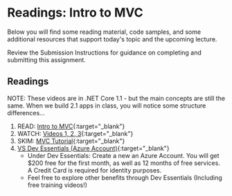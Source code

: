 # Readings: Intro to MVC

Below you will find some reading material, code samples, and some additional resources that support today's topic and the upcoming lecture.

Review the Submission Instructions for guidance on completing and submitting this assignment.
## Readings

NOTE: These videos are in .NET Core 1.1 - but the main concepts are still the same. 
When we build 2.1 apps in class, you will notice some structure differences...
1. READ: [Intro to MVC](https://docs.microsoft.com/en-us/aspnet/core/mvc/overview?view=aspnetcore-2.2){:target="_blank"} 
1. WATCH: [Videos 1, 2, 3](https://mva.microsoft.com/en-US/training-courses/introduction-to-aspnet-core-with-visual-studio-2017-16841?l=LU6ABeE6C_8206218965){:target="_blank"} 
1. SKIM: [MVC Tutorial](https://docs.microsoft.com/en-us/aspnet/core/tutorials/first-mvc-app/){:target="_blank"} 
1. [VS Dev Essentials (Azure Account)](https://visualstudio.microsoft.com/dev-essentials/){:target="_blank"}
	- Under Dev Essentials: Create a new an Azure Account. You will get $200 free for the first month, as well as 12 months of free services. A Credit Card is required for identity purposes. 
	- Feel free to explore other benefits through Dev Essentials (Including free training videos!)